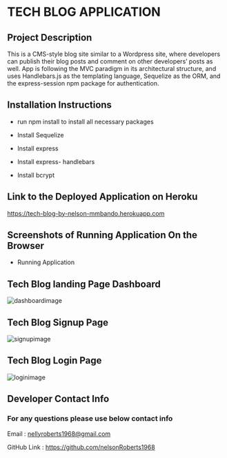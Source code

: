 # TECH BLOG APPLICATION

## Project Description

This is a CMS-style blog site similar to a Wordpress site, where developers can publish their 
blog posts and comment on other developers’ posts as well. App is following the MVC paradigm in its 
architectural structure, and uses Handlebars.js as the templating language, Sequelize as the ORM, 
and the express-session npm package for authentication.

## Installation Instructions

* run npm install to install all necessary packages

* Install Sequelize

* Install express

* Install express- handlebars

* Install bcrypt


## Link to the Deployed Application on Heroku

https://tech-blog-by-nelson-mmbando.herokuapp.com


## Screenshots of Running Application On the Browser

* Running Application 

## Tech Blog  landing Page Dashboard
![dashboardimage](Tech-Blog/public/images/techblogdash.jpg)


## Tech Blog Signup Page
![signupimage](Tech-Blog/public/images/techblogsignup.jpg)


## Tech Blog Login Page
![loginimage](Tech-Blog/images/techblogdash.jpg)


## Developer Contact Info
### For any questions please use below contact info

Email :  nellyroberts1968@gmail.com

GitHub Link : https://github.com/nelsonRoberts1968












